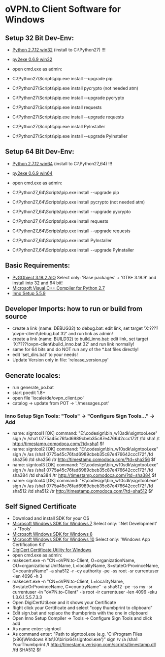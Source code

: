 
# oVPN.to Client Software for Windows

## Setup 32 Bit Dev-Env:
+ [Python 2.7.12 win32](https://www.python.org/ftp/python/2.7.12/python-2.7.12.msi) (install to C:\Python27) !!!
+ [py2exe 0.6.9 win32](http://sourceforge.net/projects/py2exe/files/py2exe/0.6.9/py2exe-0.6.9.win32-py2.7.exe/download)

+ open cmd.exe as admin:
+ C:\Python27\Scripts\pip.exe install --upgrade pip
+ C:\Python27\Scripts\pip.exe install pycrypto (not needed atm)
+ C:\Python27\Scripts\pip.exe install --upgrade pycrypto 
+ C:\Python27\Scripts\pip.exe install requests
+ C:\Python27\Scripts\pip.exe install --upgrade requests
+ C:\Python27\Scripts\pip.exe install PyInstaller
+ C:\Python27\Scripts\pip.exe install --upgrade PyInstaller


## Setup 64 Bit Dev-Env:
+ [Python 2.7.12 win64](https://www.python.org/ftp/python/2.7.12/python-2.7.12.amd64.msi) (install to C:\Python27_64) !!!
+ [py2exe 0.6.9 win64](http://sourceforge.net/projects/py2exe/files/py2exe/0.6.9/py2exe-0.6.9.win64-py2.7.amd64.exe/download)

+ open cmd.exe as admin:
+ C:\Python27_64\Scripts\pip.exe install --upgrade pip
+ C:\Python27_64\Scripts\pip.exe install pycrypto (not needed atm)
+ C:\Python27_64\Scripts\pip.exe install --upgrade pycrypto 
+ C:\Python27_64\Scripts\pip.exe install requests
+ C:\Python27_64\Scripts\pip.exe install --upgrade requests
+ C:\Python27_64\Scripts\pip.exe install PyInstaller
+ C:\Python27_64\Scripts\pip.exe install --upgrade PyInstaller

## Basic Requirements:
+ [PyGObject 3.18.2 AIO](https://sourceforge.net/projects/pygobjectwin32/files/pygi-aio-3.18.2_rev7-setup.exe/download) Select only: 'Base packages' + 'GTK+ 3.18.9' and install into 32 and 64 bit!
+ [Microsoft Visual C++ Compiler for Python 2.7](http://www.microsoft.com/en-us/download/details.aspx?id=44266)
+ [Inno Setup 5.5.9](http://www.jrsoftware.org/download.php/is.exe)

## Developer Imports: how to run or build from source
+ create a link (name: DEBUG32) to debug.bat: edit link, set target 'X:\????\ovpn-client\debug.bat 32' and run link as admin!
+ create a link (name: BUILD32) to build_inno.bat: edit link, set target 'X:\????\ovpn-client\build_inno.bat 32' and run link normally!
+ same for 64 bits and do NOT run any of the *.bat files directly!
+ edit 'set_dirs.bat' to your needs!
+ Update Version only in file: 'release_version.py'

## Generate locales:
+ run generate_po.bat
+ start poedit 1.8+
+ open file 'locale/de/ovpn_client.po'
+ catalog -> update from POT -> './messages.pot'

### Inno Setup Sign Tools: "Tools" -> "Configure Sign Tools..." -> Add
+ name: signtool1 [OK] command: "E:\codesign\bin_w10sdk\signtool.exe" sign /v /sha1 0775a45c76fad6989cbeb35c87e476642ccc172f /fd sha1 /t http://timestamp.comodoca.com/?td=sha1 $f
+ name: signtool2 [OK] command: "E:\codesign\bin_w10sdk\signtool.exe" sign /v /as /sha1 0775a45c76fad6989cbeb35c87e476642ccc172f /fd sha256 /td sha256 /tr http://timestamp.comodoca.com/?td=sha256 $f
+ name: signtool3 [OK] command: "E:\codesign\bin_w10sdk\signtool.exe" sign /v /as /sha1 0775a45c76fad6989cbeb35c87e476642ccc172f /fd sha384 /td sha384 /tr http://timestamp.comodoca.com/?td=sha384 $f
+ name: signtool4 [OK] command: "E:\codesign\bin_w10sdk\signtool.exe" sign /v /as /sha1 0775a45c76fad6989cbeb35c87e476642ccc172f /fd sha512 /td sha512 /tr http://timestamp.comodoca.com/?td=sha512 $f

## Self Signed Certificate
+ Download and install SDK for your OS 
+ [Microsoft Windows SDK for Windows 7](https://download.microsoft.com/download/A/6/A/A6AC035D-DA3F-4F0C-ADA4-37C8E5D34E3D/winsdk_web.exe) Select only: '.Net Development' -> 'Tools'
+ [Microsoft Windows SDK for Windows 8](https://go.microsoft.com/fwlink/p/?LinkId=226658)
+ [Microsoft Windows SDK for Windows 10](https://go.microsoft.com/fwlink/p/?LinkID=698771) Select only: 'Windows App Certification Kit'
+ [DigiCert Certificate Utility for Windows](https://www.digicert.com/util/DigiCertUtil.zip)
+ open cmd.exe as admin:
+ makecert.exe -n "CN=oVPN.to-Client, O=organizationName, OU=organizationalUnitName, L=localityName, S=stateOrProvinceName, C=countryName" -a sha512 -r -cy authority -pe -ss root -sr currentuser -len 4096 -h 3
+ makecert.exe -n "CN=oVPN.to-Client, L=localityName, S=stateOrProvinceName, C=countryName" -a sha512 -pe -ss my -sr currentuser -in "oVPN.to-Client" -is root -ir currentuser -len 4096 -eku 1.3.6.1.5.5.7.3.3
+ Open DigiCertUtil.exe and it shows your Certificate
+ Right click your Certificate and select "copy thumbprint to clipboard"
+ Edit sign.bat and replace the thumbprints with the one in clipboard
+ Open Inno Setup Compiler -> Tools -> Configure Sign Tools and click add
+ As name enter: signtool
+ As command enter: "Path to signtool.exe (e.g. 'C:\Program Files (x86)\Windows Kits\10\bin\x64\signtool.exe')" sign /v /a /sha1 YourThumbprint /t http://timestamp.verisign.com/scripts/timestamp.dll /fd SHA512 $f